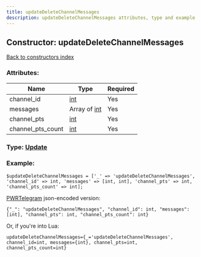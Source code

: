 ```yaml
---
title: updateDeleteChannelMessages
description: updateDeleteChannelMessages attributes, type and example
---
```

## Constructor: updateDeleteChannelMessages  
[Back to constructors index](index.md)



### Attributes:

| Name     |    Type       | Required |
|----------|---------------|----------|
|channel\_id|[int](../types/int.md) | Yes|
|messages|Array of [int](../types/int.md) | Yes|
|channel\_pts|[int](../types/int.md) | Yes|
|channel\_pts\_count|[int](../types/int.md) | Yes|



### Type: [Update](../types/Update.md)


### Example:

```
$updateDeleteChannelMessages = ['_' => 'updateDeleteChannelMessages', 'channel_id' => int, 'messages' => [int, int], 'channel_pts' => int, 'channel_pts_count' => int];
```  

[PWRTelegram](https://pwrtelegram.xyz) json-encoded version:

```
{"_": "updateDeleteChannelMessages", "channel_id": int, "messages": [int], "channel_pts": int, "channel_pts_count": int}
```


Or, if you're into Lua:  


```
updateDeleteChannelMessages={_='updateDeleteChannelMessages', channel_id=int, messages={int}, channel_pts=int, channel_pts_count=int}

```


